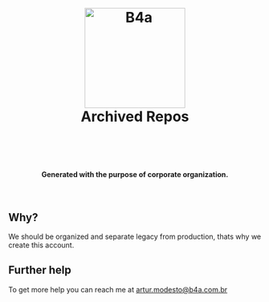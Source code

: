 <h1 align="center">
  <br>
  <a href="https://b4a.com.br"><img src="https://b4a.com.br/img/Logo_B4A_White.png" alt="B4a" width="200"></a>
  <br>
   Archived Repos
  <br><br>
</h1>
<br>
<h4 align="center">Generated with the purpose of corporate organization.</h4>
<br>


## Why?

We should be organized and separate legacy from production, thats why we create this account.

## Further help

To get more help you can reach me at [artur.modesto@b4a.com.br](mailto:artur.modesto@b4a.com.br)


